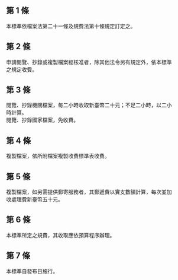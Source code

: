 第 1 條
-------
本標準依檔案法第二十一條及規費法第十條規定訂定之。

第 2 條
-------
申請閱覽、抄錄或複製檔案經核准者，除其他法令另有規定外，依本標準  
之規定收費。

第 3 條
-------
閱覽、抄錄機關檔案，每二小時收取新臺幣二十元；不足二小時，以二小  
時計算。  
閱覽、抄錄國家檔案，免收費。

第 4 條
-------
複製檔案，依所附檔案複製收費標準表收費。

第 5 條
-------
複製檔案，如另需提供郵寄服務者，其郵遞費以實支數額計算，每次並加  
收處理費新臺幣五十元。

第 6 條
-------
本標準所定之規費，其收取應依預算程序辦理。

第 7 條
-------
本標準自發布日施行。

